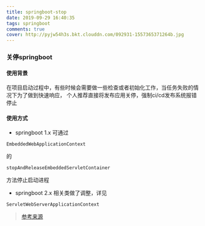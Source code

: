 ```yaml
---
title: springboot-stop
date: 2019-09-29 16:40:35
tags: springboot
comments: true
cover: http://pyjw54h3s.bkt.clouddn.com/092931-1557365371264b.jpg
---
```


### 关停springboot

#### 使用背景
在项目启动过程中，有些时候会需要做一些检查或者初始化工作，当任务失败的情况下为了做到快速响应，
个人推荐直接将发布应用关停，强制ci/cd发布系统报错停止

#### 使用方式
* springboot 1.x
可通过
```
EmbeddedWebApplicationContext
```
的
```
stopAndReleaseEmbeddedServletContainer
```
方法停止启动进程

* springboot 2.x
相关类做了调整，详见
```
ServletWebServerApplicationContext
```


> [参考来源](http://www.ciphermagic.cn/spring-boot-auto-stop.html)